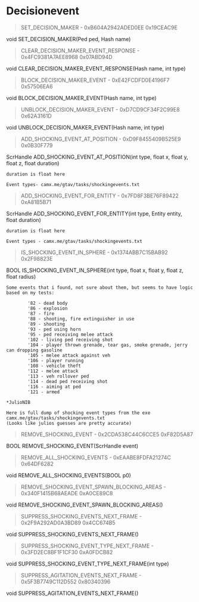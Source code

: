 # Decisionevent

> SET_DECISION_MAKER - 0xB604A2942ADED0EE 0x19CEAC9E

void SET_DECISION_MAKER(Ped ped, Hash name)



> CLEAR_DECISION_MAKER_EVENT_RESPONSE - 0x4FC9381A7AEE8968 0x07ABD94D

void CLEAR_DECISION_MAKER_EVENT_RESPONSE(Hash name, int type)



> BLOCK_DECISION_MAKER_EVENT - 0xE42FCDFD0E4196F7 0x57506EA6

void BLOCK_DECISION_MAKER_EVENT(Hash name, int type)



> UNBLOCK_DECISION_MAKER_EVENT - 0xD7CD9CF34F2C99E8 0x62A3161D

void UNBLOCK_DECISION_MAKER_EVENT(Hash name, int type)



> ADD_SHOCKING_EVENT_AT_POSITION - 0xD9F8455409B525E9 0x0B30F779

ScrHandle ADD_SHOCKING_EVENT_AT_POSITION(int type, float x, float y, float z, float duration)

```
duration is float here

Event types- camx.me/gtav/tasks/shockingevents.txt
```

> ADD_SHOCKING_EVENT_FOR_ENTITY - 0x7FD8F3BE76F89422 0xA81B5B71

ScrHandle ADD_SHOCKING_EVENT_FOR_ENTITY(int type, Entity entity, float duration)

```
duration is float here

Event types - camx.me/gtav/tasks/shockingevents.txt
```

> IS_SHOCKING_EVENT_IN_SPHERE - 0x1374ABB7C15BAB92 0x2F98823E

BOOL IS_SHOCKING_EVENT_IN_SPHERE(int type, float x, float y, float z, float radius)

```
Some events that i found, not sure about them, but seems to have logic based on my tests:

        '82 - dead body
        '86 - explosion
        '87 - fire
        '88 - shooting, fire extinguisher in use
        '89 - shooting
        '93 - ped using horn
        '95 - ped receiving melee attack
        '102 - living ped receiving shot
        '104 - player thrown grenade, tear gas, smoke grenade, jerry can dropping gasoline
        '105 - melee attack against veh
        '106 - player running
        '108 - vehicle theft
        '112 - melee attack
        '113 - veh rollover ped
        '114 - dead ped receiving shot
        '116 - aiming at ped
        '121 - armed

*JulioNIB

Here is full dump of shocking event types from the exe camx.me/gtav/tasks/shockingevents.txt 
(Looks like julios guesses are pretty accurate)
```

> REMOVE_SHOCKING_EVENT - 0x2CDA538C44C6CCE5 0xF82D5A87

BOOL REMOVE_SHOCKING_EVENT(ScrHandle event)



> REMOVE_ALL_SHOCKING_EVENTS - 0xEAABE8FDFA21274C 0x64DF6282

void REMOVE_ALL_SHOCKING_EVENTS(BOOL p0)



> REMOVE_SHOCKING_EVENT_SPAWN_BLOCKING_AREAS - 0x340F1415B68AEADE 0xA0CE89C8

void REMOVE_SHOCKING_EVENT_SPAWN_BLOCKING_AREAS()



> SUPPRESS_SHOCKING_EVENTS_NEXT_FRAME - 0x2F9A292AD0A3BD89 0x4CC674B5

void SUPPRESS_SHOCKING_EVENTS_NEXT_FRAME()



> SUPPRESS_SHOCKING_EVENT_TYPE_NEXT_FRAME - 0x3FD2EC8BF1F1CF30 0xA0FDCB82

void SUPPRESS_SHOCKING_EVENT_TYPE_NEXT_FRAME(int type)



> SUPPRESS_AGITATION_EVENTS_NEXT_FRAME - 0x5F3B7749C112D552 0x80340396

void SUPPRESS_AGITATION_EVENTS_NEXT_FRAME()



